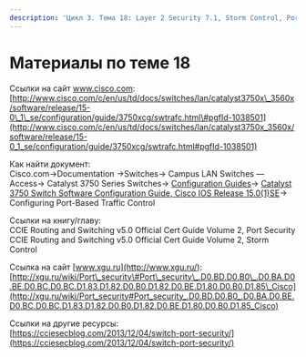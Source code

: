 ```yaml
---
description: 'Цикл 3. Тема 18: Layer 2 Security 7.1, Storm Control, Port Security'
---
```


# Материалы по теме 18

Ссылки на сайт www.cisco.com:  
[http://www.cisco.com/c/en/us/td/docs/switches/lan/catalyst3750x\_3560x/software/release/15-0\_1\_se/configuration/guide/3750xcg/swtrafc.html\#pgfId-1038501](http://www.cisco.com/c/en/us/td/docs/switches/lan/catalyst3750x_3560x/software/release/15-0_1_se/configuration/guide/3750xcg/swtrafc.html#pgfId-1038501)

Как найти документ:  
Cisco.com→Documentation →Switches→ Campus LAN Switches — Access→ Catalyst 3750 Series Switches→ [Configuration Guides](http://www.cisco.com/c/en/us/support/switches/catalyst-3750-series-switches/products-installation-and-configuration-guides-list.html)→ [Catalyst 3750 Switch Software Configuration Guide, Cisco IOS Release 15.0\(1\)SE](http://www.cisco.com/c/en/us/td/docs/switches/lan/catalyst3750/software/release/15-0_1_se/configuration/guide/scg_3750.html)→ Configuring Port-Based Traffic Control

Ссылки на книгу/главу:  
CCIE Routing and Switching v5.0 Official Cert Guide Volume 2, Port Security  
CCIE Routing and Switching v5.0 Official Cert Guide Volume 2, Storm Control

Ссылка на сайт [www.xgu.ru](http://www.xgu.ru/):  
[http://xgu.ru/wiki/Port\_security\#Port\_security\_.D0.BD.D0.B0\_.D0.BA.D0.BE.D0.BC.D0.BC.D1.83.D1.82.D0.B0.D1.82.D0.BE.D1.80.D0.B0.D1.85\_Cisco](http://xgu.ru/wiki/Port_security#Port_security_.D0.BD.D0.B0_.D0.BA.D0.BE.D0.BC.D0.BC.D1.83.D1.82.D0.B0.D1.82.D0.BE.D1.80.D0.B0.D1.85_Cisco)

Ссылки на другие ресурсы:  
[https://cciesecblog.com/2013/12/04/switch-port-security/](https://cciesecblog.com/2013/12/04/switch-port-security/)

